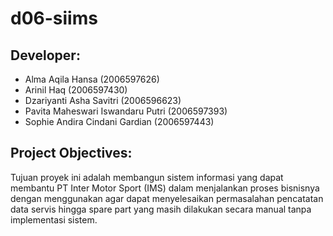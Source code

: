 # d06-siims

## Developer:
- Alma Aqila Hansa (2006597626)
- Arinil Haq (2006597430)
- Dzariyanti Asha Savitri (2006596623)
- Pavita Maheswari Iswandaru Putri (2006597393)
- Sophie Andira Cindani Gardian (2006597443)

## Project Objectives: 
Tujuan proyek ini adalah membangun sistem informasi yang dapat membantu PT Inter Motor Sport (IMS) dalam menjalankan proses bisnisnya dengan menggunakan agar dapat menyelesaikan permasalahan pencatatan data servis hingga spare part yang masih dilakukan secara manual tanpa implementasi sistem.
